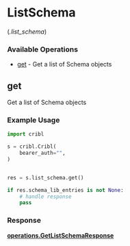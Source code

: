 # ListSchema
(*.list_schema*)

### Available Operations

* [get](#get) - Get a list of Schema objects

## get

Get a list of Schema objects

### Example Usage

```python
import cribl

s = cribl.Cribl(
    bearer_auth="",
)


res = s.list_schema.get()

if res.schema_lib_entries is not None:
    # handle response
    pass
```


### Response

**[operations.GetListSchemaResponse](../../models/operations/getlistschemaresponse.md)**


